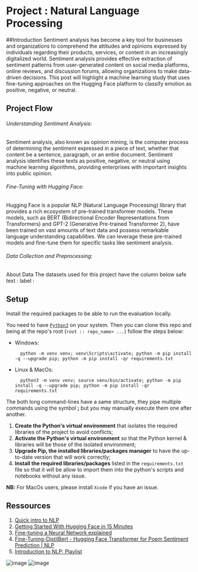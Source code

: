 # Project : Natural Language Processing

##Introduction
Sentiment analysis has become a key tool for businesses and organizations to comprehend the attitudes and opinions expressed by individuals regarding their products, services, or content in an increasingly digitalized world. Sentiment analysis provides effective extraction of sentiment patterns from user-generated content on social media platforms, online reviews, and discussion forums, allowing organizations to make data-driven decisions. This post will highlight a machine learning study that uses fine-tuning approaches on the Hugging Face platform to classify emotion as positive, negative, or neutral.

## Project Flow
###### Understanding Sentiment Analysis:
Sentiment analysis, also known as opinion mining, is the computer process of determining the sentiment expressed in a piece of text, whether that content be a sentence, paragraph, or an entire document. Sentiment analysis identifies these texts as positive, negative, or neutral using machine learning algorithms, providing enterprises with important insights into public opinion.

###### Fine-Tuning with Hugging Face:
Hugging Face is a popular NLP (Natural Language Processing) library that provides a rich ecosystem of pre-trained transformer models. These models, such as BERT (Bidirectional Encoder Representations from Transformers) and GPT-2 (Generative Pre-trained Transformer 2), have been trained on vast amounts of text data and possess remarkable language understanding capabilities. We can leverage these pre-trained models and fine-tune them for specific tasks like sentiment analysis.

###### Data Collection and Preprocessing:
About Data
The datasets used for this project have the column below
safe text : 
label :

## Setup
Install the required packages to be able to run the evaluation locally.

You need to have [`Python3`](https://www.python.org/) on your system. Then you can clone this repo and being at the repo's root (`root :: repo_name> ...`)  follow the steps below:

- Windows:
        
        python -m venv venv; venv\Scripts\activate; python -m pip install -q --upgrade pip; python -m pip install -qr requirements.txt  

- Linux & MacOs:
        
        python3 -m venv venv; source venv/bin/activate; python -m pip install -q --upgrade pip; python -m pip install -qr requirements.txt  

The both long command-lines have a same structure, they pipe multiple commands using the symbol **;** but you may manually execute them one after another.

1. **Create the Python's virtual environment** that isolates the required libraries of the project to avoid conflicts;
2. **Activate the Python's virtual environment** so that the Python kernel & libraries will be those of the isolated environment;
3. **Upgrade Pip, the installed libraries/packages manager** to have the up-to-date version that will work correctly;
4. **Install the required libraries/packages** listed in the `requirements.txt` file so that it will be allow to import them into the python's scripts and notebooks without any issue.

**NB:** For MacOs users, please install `Xcode` if you have an issue.

## Ressources
1. [Quick intro to NLP](https://www.youtube.com/watch?v=CMrHM8a3hqw)
1. [Getting Started With Hugging Face in 15 Minutes](https://www.youtube.com/watch?v=QEaBAZQCtwE)
1. [Fine-tuning a Neural Network explained](https://www.youtube.com/watch?v=5T-iXNNiwIs)
1. [Fine-Tuning-DistilBert - Hugging Face Transformer for Poem Sentiment Prediction | NLP](https://www.youtube.com/watch?v=zcW2HouIIQg)
1. [Introduction to NLP: Playlist](https://www.youtube.com/playlist?list=PLM8wYQRetTxCCURc1zaoxo9pTsoov3ipY)
<!-- 1. [](https://www.youtube.com/)
1. [](https://www.youtube.com/) -->
![image](https://github.com/winifred-kay/Sentiment-Analysis-with-huggingface-fac/assets/74463676/5e1c3d37-8dc6-4b1a-81d8-dbb67cc2e53e)
![image](https://github.com/winifred-kay/Sentiment-Analysis-with-huggingface-fac/assets/74463676/2715854a-7ea7-47b1-9cbf-50bf88edd1d3)

